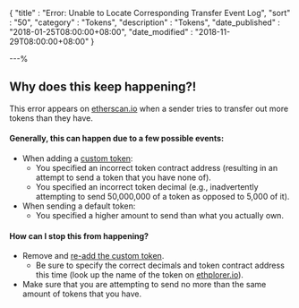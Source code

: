 {
"title"       : "Error: Unable to Locate Corresponding Transfer Event Log",
"sort"        : "50",
"category"    : "Tokens",
"description" : "Tokens",
"date_published" : "2018-01-25T08:00:00+08:00",
"date_modified"  : "2018-11-29T08:00:00+08:00"
}

---%



## Why does this keep happening?!

This error appears on [etherscan.io](https://etherscan.io) when a sender tries to transfer out more tokens than they have.

#### Generally, this can happen due to a few possible events:

*   When adding a [custom token](https://support.mycrypto.com/tokens/adding-new-token-and-sending-custom-tokens.html):
    *   You specified an incorrect token contract address (resulting in an attempt to send a token that you have none of).
    *   You specified an incorrect token decimal (e.g., inadvertently attempting to send 50,000,000 of a token as opposed to 5,000 of it).
*   When sending a default token:
    *   You specified a higher amount to send than what you actually own.

#### How can I stop this from happening?

*   Remove and [re-add the custom token](https://support.mycrypto.com/tokens/adding-new-token-and-sending-custom-tokens.html).
    *   Be sure to specify the correct decimals and token contract address this time (look up the name of the token on [ethplorer.io](https://ethplorer.io)).
*   Make sure that you are attempting to send no more than the same amount of tokens that you have.
